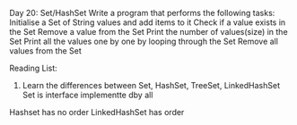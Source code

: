 Day 20: Set/HashSet
Write a program that performs the following tasks:
Initialise a Set of String values and add items to it
Check if a value exists in the Set
Remove a value from the Set
Print the number of values(size) in the Set
Print all the values one by one by looping through the Set
Remove all values from the Set

Reading List:
1. Learn the differences between Set, HashSet, TreeSet, LinkedHashSet
Set is interface implementte dby all

Hashset has no order
LinkedHashSet has order